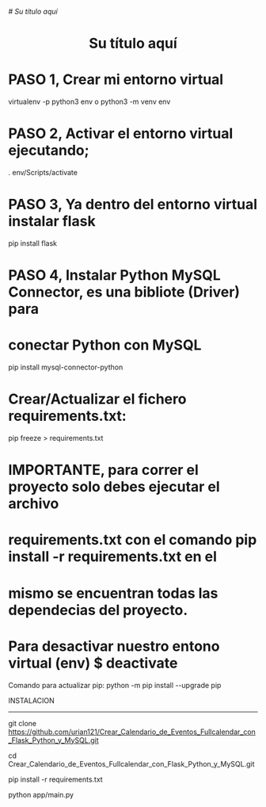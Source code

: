 <em> # Su título aquí </em>

<h1 align="center"> Su título aquí </h1>

# PASO 1, Crear mi entorno virtual
virtualenv -p python3 env o python3 -m venv env

# PASO 2, Activar el entorno virtual ejecutando;
 . env/Scripts/activate  
 
# PASO 3, Ya dentro del entorno virtual instalar flask
  pip install flask

# PASO 4, Instalar Python MySQL Connector, es una bibliote (Driver) para 
# conectar Python con MySQL
pip install mysql-connector-python


# Crear/Actualizar el fichero requirements.txt:
pip freeze > requirements.txt

# IMPORTANTE, para correr el proyecto solo debes ejecutar el archivo
# requirements.txt con el comando pip install -r requirements.txt en el 
# mismo se encuentran todas las dependecias del proyecto.

# Para desactivar nuestro entono virtual (env) $ deactivate   
 
Comando para actualizar pip: python -m pip install --upgrade pip




INSTALACION
- - - - - - -

git clone https://github.com/urian121/Crear_Calendario_de_Eventos_Fullcalendar_con_Flask_Python_y_MySQL.git

cd Crear_Calendario_de_Eventos_Fullcalendar_con_Flask_Python_y_MySQL.git

pip install -r requirements.txt

python app/main.py


